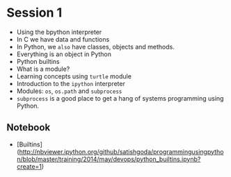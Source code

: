 # Session 1

* Using the bpython interpreter
* In C we have data and functions
* In Python, we ```also``` have classes, objects and methods.
* Everything is an object in Python
* Python builtins
* What is a module?
* Learning concepts using ```turtle``` module
* Introduction to the ```ipython``` interpreter
* Modules: ```os```, ```os.path``` and ```subprocess```
* ```subprocess``` is a good place to get a hang of systems programming using Python.

## Notebook

* [Builtins] (http://nbviewer.ipython.org/github/satishgoda/programmingusingpython/blob/master/training/2014/may/devops/python_builtins.ipynb?create=1)
